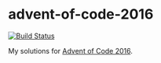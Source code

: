 # advent-of-code-2016

[![Build Status](https://travis-ci.org/lnunno/advent-of-code-2016.svg?branch=master)](https://travis-ci.org/lnunno/advent-of-code-2016)

My solutions for [Advent of Code 2016](http://adventofcode.com/2016).
